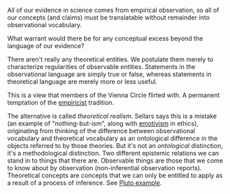 All of our evidence in science comes from empirical observation, so all of our 
concepts (and claims) must be translatable without remainder into observational 
vocabulary.

What warrant would there be for any conceptual excess beyond the language of our 
evidence?

There aren't really any theoretical entities. We postulate them merely to 
characterize regularities of observable entities. Statements in the 
observational language are simply true or false, whereas statements in 
theoretical language are merely more or less useful.

This is a view that members of the Vienna Circle flirted with. A permanent 
temptation of the [empiricist](/docs/phil/schools/empiricism.qmd) tradition.

The alternative is called *theoretical realism*. Sellars says this is a mistake 
(an example of "nothing-but-ism", along with 
[emotivism](/docs/phil/schools/emotivism.qmd) in ethics), originating 
from thinking of the difference between observational vocabulary and theoretical 
vocabulary as an ontological difference in the objects referred to by those 
theories. But it's not an *ontological* distinction, it's a methodological 
distinction. Two different epistemic relations we can stand in to things that 
there are. Observable things are those that we come to know about by observation 
(non-inferential observation reports). Theoretical concepts are concepts that
we can only be entitled to apply as a result of a process of inference. See 
[Pluto example](/docs/phil/situations/pluto.qmd).
